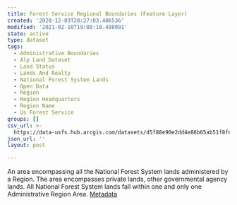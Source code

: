 ```yaml
---
title: Forest Service Regional Boundaries (Feature Layer)
created: '2020-12-03T20:27:03.406536'
modified: '2021-02-10T19:08:18.498091'
state: active
type: dataset
tags:
  - Administrative Boundaries
  - Alp Land Dataset
  - Land Status
  - Lands And Realty
  - National Forest System Lands
  - Open Data
  - Region
  - Region Headquarters
  - Region Name
  - Us Forest Service
groups: []
csv_url: >-
  https://data-usfs.hub.arcgis.com/datasets/d5f88e90e2dd4e86b65ab51f8fe174a6_1.csv?outSR=%7B%22latestWkid%22%3A4269%2C%22wkid%22%3A4269%7D
json_url: ''
layout: post

---
```

An area encompassing all the National Forest System lands administered by a Region. The area encompasses private lands, other governmental agency lands. All National Forest System lands fall within one and only one Administrative Region Area. <a href='https://data.fs.usda.gov/geodata/edw/edw_resources/meta/S_USA.AdministrativeRegion.xml' target='_blank'>Metadata</a>

